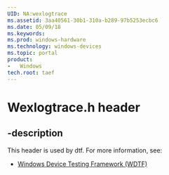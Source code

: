 ```yaml
---
UID: NA:wexlogtrace
ms.assetid: 3aa40561-30b1-310a-b289-97b5253ecbc6
ms.date: 05/09/18
ms.keywords: 
ms.prod: windows-hardware
ms.technology: windows-devices
ms.topic: portal
product:
-	Windows
tech.root: taef
---
```


# Wexlogtrace.h header


## -description


This header is used by dtf. For more information, see:

- [Windows Device Testing Framework (WDTF)](../_dtf/index.md)
